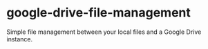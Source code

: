 # google-drive-file-management
Simple file management between your local files and a Google Drive instance.
